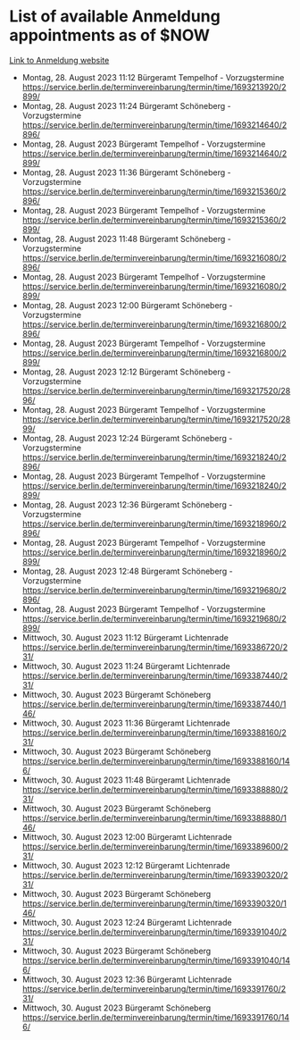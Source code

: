 # List of available Anmeldung appointments as of $NOW
[Link to Anmeldung website](https://service.berlin.de/terminvereinbarung/termin/tag.php?termin=1&anliegen[]=120686&dienstleisterlist=122210,122217,327316,122219,327312,122227,327314,122231,327346,122243,327348,122254,122252,329742,122260,329745,122262,329748,122271,327278,122273,327274,122277,327276,330436,122280,327294,122282,327290,122284,327292,122291,327270,122285,327266,122286,327264,122296,327268,150230,329760,122297,327286,122294,327284,122312,329763,122314,329775,122304,327330,122311,327334,122309,327332,317869,122281,327352,122279,329772,122283,122276,327324,122274,327326,122267,329766,122246,327318,122251,327320,122257,327322,122208,327298,122226,327300&herkunft=http%3A%2F%2Fservice.berlin.de%2Fdienstleistung%2F120686%2F)
- Montag, 28. August 2023 11:12 Bürgeramt Tempelhof - Vorzugstermine https://service.berlin.de/terminvereinbarung/termin/time/1693213920/2899/
- Montag, 28. August 2023 11:24 Bürgeramt Schöneberg - Vorzugstermine https://service.berlin.de/terminvereinbarung/termin/time/1693214640/2896/
- Montag, 28. August 2023  Bürgeramt Tempelhof - Vorzugstermine https://service.berlin.de/terminvereinbarung/termin/time/1693214640/2899/
- Montag, 28. August 2023 11:36 Bürgeramt Schöneberg - Vorzugstermine https://service.berlin.de/terminvereinbarung/termin/time/1693215360/2896/
- Montag, 28. August 2023  Bürgeramt Tempelhof - Vorzugstermine https://service.berlin.de/terminvereinbarung/termin/time/1693215360/2899/
- Montag, 28. August 2023 11:48 Bürgeramt Schöneberg - Vorzugstermine https://service.berlin.de/terminvereinbarung/termin/time/1693216080/2896/
- Montag, 28. August 2023  Bürgeramt Tempelhof - Vorzugstermine https://service.berlin.de/terminvereinbarung/termin/time/1693216080/2899/
- Montag, 28. August 2023 12:00 Bürgeramt Schöneberg - Vorzugstermine https://service.berlin.de/terminvereinbarung/termin/time/1693216800/2896/
- Montag, 28. August 2023  Bürgeramt Tempelhof - Vorzugstermine https://service.berlin.de/terminvereinbarung/termin/time/1693216800/2899/
- Montag, 28. August 2023 12:12 Bürgeramt Schöneberg - Vorzugstermine https://service.berlin.de/terminvereinbarung/termin/time/1693217520/2896/
- Montag, 28. August 2023  Bürgeramt Tempelhof - Vorzugstermine https://service.berlin.de/terminvereinbarung/termin/time/1693217520/2899/
- Montag, 28. August 2023 12:24 Bürgeramt Schöneberg - Vorzugstermine https://service.berlin.de/terminvereinbarung/termin/time/1693218240/2896/
- Montag, 28. August 2023  Bürgeramt Tempelhof - Vorzugstermine https://service.berlin.de/terminvereinbarung/termin/time/1693218240/2899/
- Montag, 28. August 2023 12:36 Bürgeramt Schöneberg - Vorzugstermine https://service.berlin.de/terminvereinbarung/termin/time/1693218960/2896/
- Montag, 28. August 2023  Bürgeramt Tempelhof - Vorzugstermine https://service.berlin.de/terminvereinbarung/termin/time/1693218960/2899/
- Montag, 28. August 2023 12:48 Bürgeramt Schöneberg - Vorzugstermine https://service.berlin.de/terminvereinbarung/termin/time/1693219680/2896/
- Montag, 28. August 2023  Bürgeramt Tempelhof - Vorzugstermine https://service.berlin.de/terminvereinbarung/termin/time/1693219680/2899/
- Mittwoch, 30. August 2023 11:12 Bürgeramt Lichtenrade https://service.berlin.de/terminvereinbarung/termin/time/1693386720/231/
- Mittwoch, 30. August 2023 11:24 Bürgeramt Lichtenrade https://service.berlin.de/terminvereinbarung/termin/time/1693387440/231/
- Mittwoch, 30. August 2023  Bürgeramt Schöneberg https://service.berlin.de/terminvereinbarung/termin/time/1693387440/146/
- Mittwoch, 30. August 2023 11:36 Bürgeramt Lichtenrade https://service.berlin.de/terminvereinbarung/termin/time/1693388160/231/
- Mittwoch, 30. August 2023  Bürgeramt Schöneberg https://service.berlin.de/terminvereinbarung/termin/time/1693388160/146/
- Mittwoch, 30. August 2023 11:48 Bürgeramt Lichtenrade https://service.berlin.de/terminvereinbarung/termin/time/1693388880/231/
- Mittwoch, 30. August 2023  Bürgeramt Schöneberg https://service.berlin.de/terminvereinbarung/termin/time/1693388880/146/
- Mittwoch, 30. August 2023 12:00 Bürgeramt Lichtenrade https://service.berlin.de/terminvereinbarung/termin/time/1693389600/231/
- Mittwoch, 30. August 2023 12:12 Bürgeramt Lichtenrade https://service.berlin.de/terminvereinbarung/termin/time/1693390320/231/
- Mittwoch, 30. August 2023  Bürgeramt Schöneberg https://service.berlin.de/terminvereinbarung/termin/time/1693390320/146/
- Mittwoch, 30. August 2023 12:24 Bürgeramt Lichtenrade https://service.berlin.de/terminvereinbarung/termin/time/1693391040/231/
- Mittwoch, 30. August 2023  Bürgeramt Schöneberg https://service.berlin.de/terminvereinbarung/termin/time/1693391040/146/
- Mittwoch, 30. August 2023 12:36 Bürgeramt Lichtenrade https://service.berlin.de/terminvereinbarung/termin/time/1693391760/231/
- Mittwoch, 30. August 2023  Bürgeramt Schöneberg https://service.berlin.de/terminvereinbarung/termin/time/1693391760/146/
